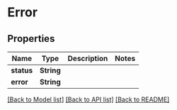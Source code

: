 # Error

## Properties

| Name       | Type       | Description | Notes |
| ---------- | ---------- | ----------- | ----- |
| **status** | **String** |             |
| **error**  | **String** |             |

[[Back to Model list]](../README.md#documentation-for-models) [[Back to API list]](../README.md#documentation-for-api-endpoints) [[Back to README]](../README.md)

